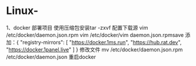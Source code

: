 # Linux-
1、docker 部署项目 
    使用压缩包安装tar -zxvf 
    配置下载源  vim /etc/docker/daemon.json.rpm
                vim /etc/docker/vim daemon.json.rpmsave
    添加：{
              "registry-mirrors": [
                    "https://docker.1ms.run",
                    "https://hub.rat.dev",
                    "https://docker.1panel.live"
                ]
          }
    修改文件 mv /etc/docker/daemon.json.rpm /etc/docker/daemon.json
    重启docker

